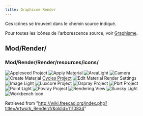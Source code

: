 ```yaml
---
title: Graphisme Render
---
```

Ces icônes se trouvent dans le chemin source indiqué.

Pour toutes les icônes de l'arborescence source, voir [Graphisme](/Artwork/fr "Artwork/fr").

## Mod/Render/

### Mod/Render/Render/resources/icons/

![Appleseed Project](/images/Render_Appleseed.svg)
![Apply Material](/images/Render_ApplyMaterial.svg)
![AreaLight](/images/Render_AreaLight.svg)
![Camera](/images/Camera-photo.svg)
![Create Material](/images/Arch_SetMaterial.svg)
[Cycles Project](/index.php?title=Special:Upload&wpDestFile=Blender.svg "File:Blender.svg")
![Edit Material Render Settings](/images/Render_EditMaterialRenderSettings.svg)
![Image Light](/images/Render_ImageLight.svg)
![Luxcore Project](/images/Render_Luxcore.svg)
![Ospray Project](/images/Render_Ospray.svg)
![Pbrt Project](/images/Render_Pbrt.svg)
![Point Light](/images/Render_PointLight.svg)
![Povray Project](/images/Render_Povray.svg)
![Rendering View](/images/Render_RenderingView.svg)
![Sunsky Light](/images/Render_SunskyLight.svg)
![Workbench Icon](/images/Render_workbench_icon.svg)

Retrieved from "<http://wiki.freecad.org/index.php?title=Artwork_Render/fr&oldid=1110834>"